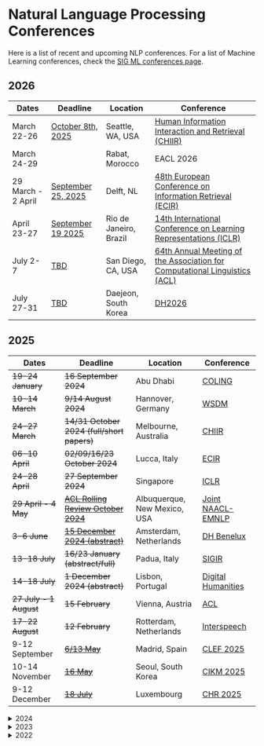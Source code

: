 # Natural Language Processing Conferences

Here is a list of recent and upcoming NLP conferences.
For a list of Machine Learning conferences, check the [SIG ML conferences page](https://github.com/NLeSC/Machine_Learning_SIG/blob/master/conferences.md).

## 2026

| Dates | Deadline | Location | Conference |
| ----- | -------- | -------- | ---------- |
| March 22-26 | [October 8th, 2025](https://chiir2026.github.io/full-paper.html) | Seattle, WA, USA |  [Human Information Interaction and Retrieval (CHIIR)](https://chiir2026.github.io/) |
| March 24-29 | | Rabat, Morocco | EACL 2026 |
| 29 March - 2 April | [September 25, 2025](https://ecir2026.eu/calls/call-for-full-papers) | Delft, NL | [48th European Conference on Information Retrieval (ECIR)](https://ecir2026.eu/) | 
| April 23-27 | [September 19 2025](https://iclr.cc/Conferences/2026/CallForPapers) |  Rio de Janeiro, Brazil | [14th International Conference on Learning Representations (ICLR)](https://iclr.cc/) |
| July 2-7 | [TBD](https://2026.aclweb.org/calls/main_conference_papers/) | San Diego, CA, USA | [64th Annual Meeting of the Association for Computational Linguistics (ACL)](https://2026.aclweb.org/) |
| July 27-31 | [TBD](https://dh2026.adho.org/cfp/) | Daejeon, South Korea | [DH2026](https://dh2026.adho.org/) |  


## 2025

| Dates | Deadline | Location | Conference |
| ----- | -------- | -------- | ---------- |
| ~~19-24 January~~ | ~~16 September 2024~~ | Abu Dhabi | [COLING](https://coling2025.org/) |
| ~~10-14 March~~ | ~~9/14 August 2024~~ | Hannover, Germany | [WSDM](https://www.wsdm-conference.org/2025/) |
| ~~24-27 March~~ | ~~14/31 October 2024 (full/short papers)~~ | Melbourne, Australia | [CHIIR](https://chiir2025.github.io/) |
| ~~06-10 April~~ | ~~02/09/16/23 October 2024~~ | Lucca, Italy | [ECIR](https://ecir2025.eu/)
| ~~24-28 April~~ | ~~27 September 2024~~ | Singapore | [ICLR](https://iclr.cc/Conferences/2025) |
| ~~29 April - 4 May~~ | ~~[ACL Rolling Review October 2024](https://2025.naacl.org/calls/papers/)~~ | Albuquerque, New Mexico, USA | [Joint NAACL-EMNLP](https://2025.naacl.org/) | 
| ~~3-6 June~~ | ~~[15 December 2024 (abstract)](https://2025.dhbenelux.org/call-for-papers/)~~ | Amsterdam, Netherlands | [DH Benelux](https://2025.dhbenelux.org/) |
| ~~13-18 July~~ | ~~16/23 January (abstract/full)~~ | Padua, Italy | [SIGIR](https://sigir2025.dei.unipd.it/) |
| ~~14-18 July~~ | ~~1 December 2024 (abstract)~~ | Lisbon, Portugal | [Digital Humanities](https://dh2025.adho.org/) |
| ~~27 July - 1 August~~ | ~~15 February~~ | Vienna, Austria | [ACL](https://2025.aclweb.org/) |
| ~~17-22 August~~ | ~~12 February~~ | Rotterdam, Netherlands | [Interspeech](https://interspeech2025.org/) |
| 9-12 September | ~~[6/13 May](https://clef2025.clef-initiative.eu/index.php?page=Pages/importantDates.html)~~ | Madrid, Spain | [CLEF 2025](https://clef2025.clef-initiative.eu/) |
| 10-14 November | ~~[16 May](https://cikm2025.org/calls/01.html?sMenu=01)~~ | Seoul, South Korea | [CIKM 2025](https://cikm2025.org/) |
| 9-12 December | ~~[18 July](https://2025.computational-humanities-research.org/cfp/)~~ | Luxembourg | [CHR 2025](https://2025.computational-humanities-research.org/) |


<details>
  <summary>2024</summary>

| Dates | Deadline | Location | Conference |
| ----- | -------- | -------- | ---------- |
| ~~19 February~~ | ~~25 January 2024~~ | Hilversum, Netherlands | [2nd Dutch Speech Tech Day](https://sites.google.com/view/dutchspeechtechday/home) |
| ~~10-14 March~~ | ~~10/31 October 2023 (full/short papers)~~ | Sheffield, UK | [CHIIR 2024](https://chiir2024.github.io/) |
| ~~17-22 March~~ | ~~15 October 2023~~ | Malta | [EACL 2024](https://2024.eacl.org/) | 
| ~~24-28 March~~ | ~~20/27 September 2023~~ | Glasgow, Scotland | [ECIR 2024](https://www.ecir2024.org/)
| ~~7-11 May~~ | ~~21 September 2023~~ | Vienna, Austria | [ICLR 2024](https://iclr.cc/Conferences/2024) |
| ~~20-25 May~~ | ~~13 October 2023~~ | Turin, Italy | [Joint LREC-COLING 2024](https://lrec-coling-2024.lrec-conf.org/) |
| ~~5-7 June~~ | ~~7 February 2024~~ | Leuven, Belgium | [DH Benelux 2024](https://2024.dhbenelux.org/) |
| ~~6-9 August~~ | ~~10 December 2023~~ | Washington D.C., USA | [DH 2024](https://dh2024.adho.org/) |
| ~~12-17 August~~ | ~~15 February 2024~~ | Bangkok, Thailand | [ACL 2024](https://2024.aclweb.org/) |
| ~~30 August~~ | ~~TBD~~ | Leiden, NL | [Computational Linguistics in the Netherlands (CLIN 34)](https://clin34.leidenuniv.nl/) |
| ~~30 August - 4 September~~ | ~~12 February 2024~~ | Athens, Greece | [ICDAR 2024](https://icdar2024.net/) |
| ~~1-5 September~~ | ~~2 March 2024~~ | ~~Jerusalem, Israel~~ Kos Island, Greece | [Interspeech 2024](https://interspeech2024.org/) |
| 18-20 September | ~~18 April 2024~~ | Hagen, Germany | [The 10th International Conference on Computational Models of Argument (COMMA 2024)](http://comma2024.krportal.org/index.html)|
| 19-20 October | ~~30 June 2024~~ | Trento, Italy | [ICNLSP](https://www.icnlsp.org/2024welcome/) |
| 4-6 December | ~~8 July 2024~~ | Aarhus, Denmark | [CHR 2024](https://2024.computational-humanities-research.org/) |
</details>

<details>
  <summary>2023</summary>

| Dates | Deadline | Location | Conference |
| ----- | -------- | -------- | ---------- |
| ~~20 February 2023~~ | ~~25 January 2023~~| Hilversum, Netherlands | [1st Dutch Speech Tech Day](https://sites.google.com/view/dutchspeechtechday/home) |
| ~~2-6 April 2023~~ | ~~30 September 2022~~ | Dublin, Ireland | [ECIR 2023](https://ecir2023.org/) |
| ~~1-5 May 2023~~ | ~~21 September 2022~~ | Kigali, Rwanda | [ICLR 2023](https://iclr.cc/) |
| ~~2-6 May 2023~~ | ~~20 October 2022~~ | Dubrovnic, Croatia | [EACL 2023](https://2023.eacl.org) |
| ~~31-2 June 2023~~ | ~~7 February 2023~~ | Brussels, Belgium | [DH Benelux 2023](https://2023.dhbenelux.org) |
| ~~9-14 July 2023~~ | ~~15 December 2022~~ | Toronto, Canada | [ACL 2023](https://2023.aclweb.org) (and NAACL) |
| ~~10-14 July 2023~~ | ~~4 November 2022~~ | Graz, Austria | [DH 2023](https://dh2023.adho.org) |
| ~~23-27 July 2023~~| ~~24 January 2023~~ | Teipei, Taiwan | [SIGIR 2023](https://sigir.org/sigir2023/) |
| ~~20-24 Augustus 2023~~ | ~~1 March 2023~~ | Dublin, Ireland | [Interspeech 2023](https://www.interspeech2023.org/) |
| ~~4-7 September 2023~~ | ~~23 April 2023~~ | Plzen, Czech Republic | [TSD 2023](https://www.tsdconference.org/tsd2023) |
| ~~22 September 2023~~ | ~~15 June 2023~~ | Antwerp, Belgium | [CLIN 2023](https://clin33.uantwerpen.be/) |
| ~~1-4 November 2023~~ | ~~23 May 2023~~ | Bali, Indonesia | [IJNLP 2023](http://www.ijcnlp-aacl2023.org/) |
| ~~6-8 December 2023~~ | ~~24 July~~ ~~1 August 2023~~ | Paris, France | [CHR 2023](https://2023.computational-humanities-research.org/cfp/) |
| ~~6-10 December 2023~~ | ~~16 June 2023~~| Singapore | [EMNLP 2023](https://2023.emnlp.org/) |
</details>

<details>
<summary>2022</summary>

| Dates | Deadline | Location | Conference |
| ----- | -------- | -------- | ---------- |
| ~~22-27 May 2022~~ | ~~15 November 2021~~ | Dublin, Ireland | [ACL 2022](https://www.2022.aclweb.org) (and EACL) |
| ~~1-3 June 2022~~ | ~~11 February 2022~~ | Luxembourg, Luxembourg | DH Benelux 2022 |
| ~~17 June 2022~~ | ~~1 April 2022~~ | Tilburg, The Netherlands | [CLIN 2022](https://clin2022.uvt.nl/) |
| ~~10-15 July 2022~~ | ~~15 January 2022~~ | Seattle, Washington | [NAACL 2022](https://2022.naacl.org/) |
| ~~24-29 July 2022~~ | ~~10 December 2021~~ | Tokyo, Japan | [DH 2022](https://dh2022.adho.org) |
| ~~6-9 September 2022~~ | ~~22 April 2022~~ | Brno, Czech Republic | [TSD 2022](https://www.tsdconference.org/tsd2022) |
| ~~20-23 November 2022~~ | ~~15 July 2022~~ | online | IJCNLP 2022 |
| ~~7-8 December 2022~~ | ~~30 June 2022~~ | Abu Dhabi, United Arab Emirates | [CoNLL 2022](https://conll.org/2022) |
| ~~9-11 December 2022~~ | ~~24 June 2022~~ | Abu Dhabi, United Arab Emirates | [EMNLP 2022](https://2022.emnlp.org) |
</details>
